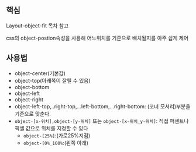 ## 핵심
Layout-object-fit 목차 참고

css의 object-postion속성을 사용해 어느위치를 기준으로 배치될지를 아주 쉽게 제어

## 사용법
- object-center(기본값)
- object-top(아래쪽이 잘릴 수 있음)
- object-bottom
- object-left
- object-right
- object-left-top,..right-top,...left-bottom,...right-bottom: (코너 모서리)부분을 기준으로 맞춘다.
- `object-[x-위치],object-[y-위치]` 또는 `object-[x-위치_y-위치]`: 직접 퍼센트나 픽셀 값으로 위치를 지정할 수 있다
	- `object-[25%]`:(가로25%지점)
	- `object-[0%_100%`:(왼쪽 아래)
